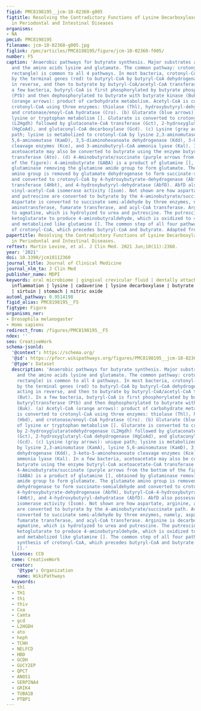 ```yaml
---
figid: PMC8198195__jcm-10-02360-g005
figtitle: Resolving the Contradictory Functions of Lysine Decarboxylase and Butyrate
  in Periodontal and Intestinal Diseases
organisms:
- NA
pmcid: PMC8198195
filename: jcm-10-02360-g005.jpg
figlink: /pmc/articles/PMC8198195/figure/jcm-10-02360-f005/
number: F5
caption: 'Anaerobic pathways for butyrate synthesis. Major substrates are carbohydrates
  and the amino acids lysine and glutamate. The common pathway: crotonyl-CoA (yellow
  rectangle) is common to all 4 pathways. In most bacteria, crotonyl-CoA is metabolized
  by the terminal genes (red) to butyryl-CoA by butyryl-CoA dehydrogenase (Bcd) acting
  in reverse, and then to butyrate by butyryl-CoA/acetyl-CoA transferase (But). In
  a few bacteria, butyryl-CoA is first phosphorylated by butyrate phosphate butyryltransferase
  (Ptb) and then dephosphorylated to butyrate with butyrate kinase (Buk). (a) Acetyl-CoA
  (orange arrows): product of carbohydrate metabolism. Acetyl-CoA is converted to
  crotonyl-CoA using three enzymes: thiolase (Thl), hydroxybutyryl-dehydrogenase (Hbd),
  and crotonase/enoyl-CoA hydratase (Cro). (b) Glutarate (blue arrows): product of
  lysine or tryptophan metabolism []. Glutarate is converted to crotonyl-CoA by 2-hydroxyglutaratedehydrogenase
  (L2Hgdh) followed by glutaconate-CoA transferase (Gct), 2-hydroxyglutaryl-CoA dehydrogenase
  (HgCoAd), and glutaconyl-CoA decarboxylase (Gcd). (c) Lysine (gray arrows): unique
  path; lysine is metabolized to crotonyl-CoA by lysine 2,3-aminomutase (KamA), lysine
  5,6-aminomutase (KamD), 3,5-diaminohexanoate dehydrogenase (Kdd), 3-keto-5-aminohexanoate
  cleavage enzymes (Kce), and 3-aminobutyryl-CoA ammonia lyase (Kal). In a few bacteria,
  acetoacetate may also be converted to butyrate using the enzyme butyryl-CoA acetoacetate-CoA
  transferase (Ato). (d) 4-Aminobutyrate/succinate (purple arrows from the bottom
  of the figure): 4-aminobutyrate (GABA) is a product of glutamine [], obtained by
  glutaminase removing the glutamine amide group to form glutamate. The glutamate
  amino group is removed by glutamate dehydrogenase to form succinate-semialdehyde
  and converted to crotonyl-CoA by 4-hydroxybutyrate-dehydrogenase (AbfH), butyryl-CoA-4-hydroxybutyrate-CoA
  transferase (4Hbt), and 4-hydroxybutyryl-dehydratase (AbfD). AbfD also possesses
  vinyl-acetyl-CoA isomerase activity (Isom). Not shown are how aspartate, arginine,
  and putrescine are converted to butyrate by the 4-aminobutyrate/succinate path.
  Aspartate is converted to succinate semi-aldehyde by three enzymes, namely, aspartate
  aminotransferase, fumarate transferase, and acyl-CoA transferase. Arginine is decarboxylated
  to agmatine, which is hydrolyzed to urea and putrescine. The putrescine reacts with
  ketoglutarate to produce 4-aminobutyraldehyde, which is oxidized to 4-aminobutyrate
  and metabolized like glutamine []. The common step of all four pathways is the synthesis
  of crotonyl-CoA, which precedes butyryl-CoA and butyrate. Adapted from [].'
papertitle: Resolving the Contradictory Functions of Lysine Decarboxylase and Butyrate
  in Periodontal and Intestinal Diseases.
reftext: Martin Levine, et al. J Clin Med. 2021 Jun;10(11):2360.
year: '2021'
doi: 10.3390/jcm10112360
journal_title: Journal of Clinical Medicine
journal_nlm_ta: J Clin Med
publisher_name: MDPI
keywords: oral microbiome | gingival crevicular fluid | dentally attached cells |
  inflammation | lysine | cadaverine | lysine decarboxylase | butyrate | histone acetylation
  | sirtuin | stomach | nitric oxide
automl_pathway: 0.9514198
figid_alias: PMC8198195__F5
figtype: Figure
organisms_ner:
- Drosophila melanogaster
- Homo sapiens
redirect_from: /figures/PMC8198195__F5
ndex: ''
seo: CreativeWork
schema-jsonld:
  '@context': https://schema.org/
  '@id': https://pfocr.wikipathways.org/figures/PMC8198195__jcm-10-02360-g005.html
  '@type': Dataset
  description: 'Anaerobic pathways for butyrate synthesis. Major substrates are carbohydrates
    and the amino acids lysine and glutamate. The common pathway: crotonyl-CoA (yellow
    rectangle) is common to all 4 pathways. In most bacteria, crotonyl-CoA is metabolized
    by the terminal genes (red) to butyryl-CoA by butyryl-CoA dehydrogenase (Bcd)
    acting in reverse, and then to butyrate by butyryl-CoA/acetyl-CoA transferase
    (But). In a few bacteria, butyryl-CoA is first phosphorylated by butyrate phosphate
    butyryltransferase (Ptb) and then dephosphorylated to butyrate with butyrate kinase
    (Buk). (a) Acetyl-CoA (orange arrows): product of carbohydrate metabolism. Acetyl-CoA
    is converted to crotonyl-CoA using three enzymes: thiolase (Thl), hydroxybutyryl-dehydrogenase
    (Hbd), and crotonase/enoyl-CoA hydratase (Cro). (b) Glutarate (blue arrows): product
    of lysine or tryptophan metabolism []. Glutarate is converted to crotonyl-CoA
    by 2-hydroxyglutaratedehydrogenase (L2Hgdh) followed by glutaconate-CoA transferase
    (Gct), 2-hydroxyglutaryl-CoA dehydrogenase (HgCoAd), and glutaconyl-CoA decarboxylase
    (Gcd). (c) Lysine (gray arrows): unique path; lysine is metabolized to crotonyl-CoA
    by lysine 2,3-aminomutase (KamA), lysine 5,6-aminomutase (KamD), 3,5-diaminohexanoate
    dehydrogenase (Kdd), 3-keto-5-aminohexanoate cleavage enzymes (Kce), and 3-aminobutyryl-CoA
    ammonia lyase (Kal). In a few bacteria, acetoacetate may also be converted to
    butyrate using the enzyme butyryl-CoA acetoacetate-CoA transferase (Ato). (d)
    4-Aminobutyrate/succinate (purple arrows from the bottom of the figure): 4-aminobutyrate
    (GABA) is a product of glutamine [], obtained by glutaminase removing the glutamine
    amide group to form glutamate. The glutamate amino group is removed by glutamate
    dehydrogenase to form succinate-semialdehyde and converted to crotonyl-CoA by
    4-hydroxybutyrate-dehydrogenase (AbfH), butyryl-CoA-4-hydroxybutyrate-CoA transferase
    (4Hbt), and 4-hydroxybutyryl-dehydratase (AbfD). AbfD also possesses vinyl-acetyl-CoA
    isomerase activity (Isom). Not shown are how aspartate, arginine, and putrescine
    are converted to butyrate by the 4-aminobutyrate/succinate path. Aspartate is
    converted to succinate semi-aldehyde by three enzymes, namely, aspartate aminotransferase,
    fumarate transferase, and acyl-CoA transferase. Arginine is decarboxylated to
    agmatine, which is hydrolyzed to urea and putrescine. The putrescine reacts with
    ketoglutarate to produce 4-aminobutyraldehyde, which is oxidized to 4-aminobutyrate
    and metabolized like glutamine []. The common step of all four pathways is the
    synthesis of crotonyl-CoA, which precedes butyryl-CoA and butyrate. Adapted from
    [].'
  license: CC0
  name: CreativeWork
  creator:
    '@type': Organization
    name: WikiPathways
  keywords:
  - thl
  - TH1
  - thi
  - thiv
  - Coa
  - Camta
  - gcd
  - L2HGDH
  - ato
  - heph
  - TCHH
  - NELFCD
  - HBD
  - GCDH
  - GUCY2EP
  - QPCT
  - ANOS1
  - SERPINA4
  - GRIK4
  - TUBA1B
  - PTBP1
---
```

